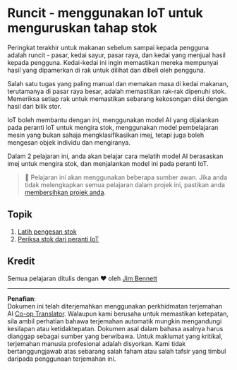 <!--
CO_OP_TRANSLATOR_METADATA:
{
  "original_hash": "22a1d6e49f2a689fe5bfa7802a7241fc",
  "translation_date": "2025-08-28T00:54:45+00:00",
  "source_file": "5-retail/README.md",
  "language_code": "ms"
}
-->
# Runcit - menggunakan IoT untuk menguruskan tahap stok

Peringkat terakhir untuk makanan sebelum sampai kepada pengguna adalah runcit - pasar, kedai sayur, pasar raya, dan kedai yang menjual hasil kepada pengguna. Kedai-kedai ini ingin memastikan mereka mempunyai hasil yang dipamerkan di rak untuk dilihat dan dibeli oleh pengguna.

Salah satu tugas yang paling manual dan memakan masa di kedai makanan, terutamanya di pasar raya besar, adalah memastikan rak-rak dipenuhi stok. Memeriksa setiap rak untuk memastikan sebarang kekosongan diisi dengan hasil dari bilik stor.

IoT boleh membantu dengan ini, menggunakan model AI yang dijalankan pada peranti IoT untuk mengira stok, menggunakan model pembelajaran mesin yang bukan sahaja mengklasifikasikan imej, tetapi juga boleh mengesan objek individu dan mengiranya.

Dalam 2 pelajaran ini, anda akan belajar cara melatih model AI berasaskan imej untuk mengira stok, dan menjalankan model ini pada peranti IoT.

> 💁 Pelajaran ini akan menggunakan beberapa sumber awan. Jika anda tidak melengkapkan semua pelajaran dalam projek ini, pastikan anda [membersihkan projek anda](../clean-up.md).

## Topik

1. [Latih pengesan stok](./lessons/1-train-stock-detector/README.md)
1. [Periksa stok dari peranti IoT](./lessons/2-check-stock-device/README.md)

## Kredit

Semua pelajaran ditulis dengan ♥️ oleh [Jim Bennett](https://GitHub.com/JimBobBennett)

---

**Penafian**:  
Dokumen ini telah diterjemahkan menggunakan perkhidmatan terjemahan AI [Co-op Translator](https://github.com/Azure/co-op-translator). Walaupun kami berusaha untuk memastikan ketepatan, sila ambil perhatian bahawa terjemahan automatik mungkin mengandungi kesilapan atau ketidaktepatan. Dokumen asal dalam bahasa asalnya harus dianggap sebagai sumber yang berwibawa. Untuk maklumat yang kritikal, terjemahan manusia profesional adalah disyorkan. Kami tidak bertanggungjawab atas sebarang salah faham atau salah tafsir yang timbul daripada penggunaan terjemahan ini.